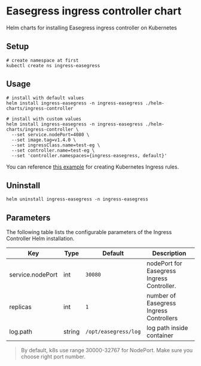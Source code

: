 # Easegress ingress controller chart

Helm charts for installing Easegress ingress controller on Kubernetes

## Setup

```shell
# create namespace at first
kubectl create ns ingress-easegress
```

## Usage
```shell
# install with default values
helm install ingress-easegress -n ingress-easegress ./helm-charts/ingress-controller

# install with custom values
helm install ingress-easegress -n ingress-easegress ./helm-charts/ingress-controller \
  --set service.nodePort=4080 \
  --set image.tag=v1.4.0 \
  --set ingressClass.name=test-eg \
  --set controller.name=test-eg \
  --set 'controller.namespaces={ingress-easegress, default}'
```

You can reference [this example](/doc/reference/ingresscontroller.md#create-backend-service--kubernetes-ingress) for creating Kubernetes Ingress rules.

## Uninstall

```shell
helm uninstall ingress-easegress -n ingress-easegress
```

## Parameters

The following table lists the configurable parameters of the Ingress Controller Helm installation.

| Key | Type | Default | Description |
|-----|------|---------|-------------|
| service.nodePort | int | `30080` | nodePort for Easegress Ingress Controller. |
| replicas | int | `1` | number of Easegress Ingress Controllers |
| log.path | string | `/opt/easegress/log` | log path inside container |


> By default, k8s use range 30000-32767 for NodePort. Make sure you choose right port number.

